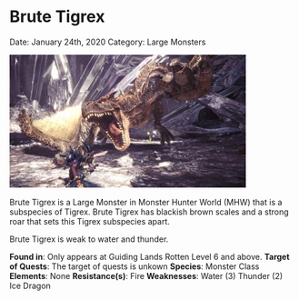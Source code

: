 # **Brute Tigrex**
Date: January 24th, 2020
Category: Large Monsters

![alt](images/BruteTigrex.png)

Brute Tigrex is a Large Monster in Monster Hunter World (MHW) that is a subspecies of Tigrex.
Brute Tigrex has blackish brown scales and a strong roar that sets this Tigrex subspecies apart.

Brute Tigrex is weak to water and thunder.

**Found in**: Only appears at Guiding Lands Rotten Level 6 and above.
**Target of Quests**: The target of quests is unkown
**Species**: Monster Class
**Elements**: None
**Resistance(s)**: Fire
**Weaknesses**:
Water (3)
Thunder (2)
Ice
Dragon
